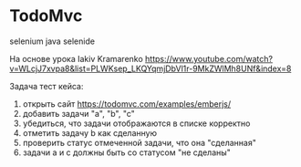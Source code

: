 # TodoMvc
selenium java selenide

На основе урока Iakiv Kramarenko https://www.youtube.com/watch?v=WLcjJ7xvpa8&list=PLWKsep_LKQYqmjDbVl1r-9MkZWlMh8UNf&index=8

Задача тест кейса:
1) открыть сайт https://todomvc.com/examples/emberjs/
2) добавить задачи "a", "b", "c"
3) убедиться, что задачи отображаются в списке корректно
4) отметить задачу b как сделанную
5) проверить статус отмеченной задачи, что она "сделанная"
6) задачи a и c должны быть со статусом "не сделаны"

